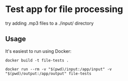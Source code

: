 Test app for file processing
============================

try adding .mp3 files to a ./input/ directory


Usage
-----

It's easiest to run using Docker:

```shell
docker build -t file-tests . 

docker run --rm -v "$(pwd)/input:/app/input" -v "$(pwd)/output:/app/output" file-tests
```